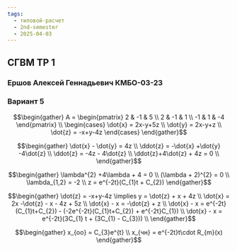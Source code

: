 ```yaml
---
tags:
  - типовой-расчет
  - 2nd-semester
  - 2025-04-03
---
```


## СГВМ ТР 1

### Ершов Алексей Геннадьевич КМБО-03-23

### Вариант 5

$$\begin{gather}
A = \begin{pmatrix}
2 & -1 & 5 \\
2 & -1 & 1 \\
-1 & 1 & -4
\end{pmatrix} \\
\begin{cases}
\dot{x} = 2x-y+5z \\
\dot{y} = 2x-y+z \\
\dot{z} = -x+y-4z
\end{cases}
\end{gather}$$

$$\begin{gather}
\dot{x} - \dot{y} = 4z \\
\ddot{z} = -\dot{x} +\dot{y} -4\dot{z} \\
\ddot{z} = -4z - 4\dot{z} \\
\ddot{z}+4\dot{z} + 4z = 0 \\
\end{gather}$$

$$\begin{gather}
\lambda^{2} +4\lambda + 4 = 0 \\
(\lambda + 2)^{2} = 0 \\
\lambda_{1,2}  = -2 \\
z = e^{-2t}(C_{1}t + C_{2})
\end{gather}$$

$$\begin{gather}
\dot{z} = -x+y-4z \implies y = \dot{z} + x + 4z \\
\dot{x} = 2x -\dot{z} - x - 4z + 5z \\
\dot{x} - x = -\dot{z} + z \\
\dot{x} - x = e^{-2t}(C_{1}t+C_{2}) - (-2e^{-2t}(C_{1}t+C_{2}) + e^{-2t}C_{1}) \\
\dot{x} - x = e^{-2t}(3C_{1} t + (3C_{1} - C_{3}))  \\
\end{gather}$$

$$\begin{gather}
x_{оо} = C_{3}e^{t} \\
x_{чн} = e^{-2t}t\cdot R_{m}(x)
\end{gather}$$
